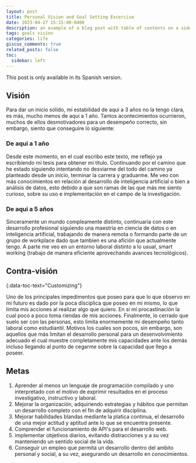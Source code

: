 ```yaml
---
layout: post
title: Personal Vision and Goal Setting Excercise
date: 2023-04-27 15:15:00-0400
description: an example of a blog post with table of contents on a sidebar
tags: goals vision
categories: life
giscus_comments: true
related_posts: false
toc:
  sidebar: left
---
```


This post is only available in its Spanish version.

## Visión

Para dar un inicío sólido, mi estabilidad de aqui a 3 años no la tengo clara, es más, mucho menos de aqui a 1 año. Tantos acontecimientos ocurrieron, muchos de ellos desmotivadores para un desempeño correcto, sin embargo, siento que conseguire lo siguiente:

### De aqui a 1 año

Desde este momento, en el cual escribo este texto, me reflejo ya escribiendo mi tesis para obtener mi titulo. Continuando por el camino que he estado siguiendo intentando no desviarme del todo del camino ya planteado desde un inicio, terminar la carrera y graduarme. Me veo con más conocimientos en relación al desarrollo de inteligencia artificial o bien a análisis de datos, esto debido a que son ramas de las que más me siento curioso, sobre su uso e implementación en el campo de la investigación.

### De aqui a 5 años

Sinceramente un mundo compleamente distinto, continuaria con este desarrollo profesional siguiendo una maestria en ciencia de datos o en inteligencia artificial, trabajando de manera remota o formando parte de un grupo de workplace dado que tambien es una afición que actualmente tengo. A parte me veo en un entorno laboral distinto a lo usual, smart working (trabajo de manera eficiente aprovechando avances tecnológicos).

## Contra-visión

{:data-toc-text="Customizing"}

Uno de los principales impedimentos que poseo para que lo que observo en mi futuro es dado por la poca disciplica que poseo en mi mismo, lo que limita mis acciones al realizar algo que quiero. En si mi procastinación la cual poco a poco toma riendas de mis acciones. Finalmente, lo cerrado que suelo ser con las personas, esto limita enormemente mi desempeño tanto laboral como estudiantil. Motivos los cuales son pocos, sin embargo, son aquellos que más limitan el desarrollo personal para un desenvolvimiento adecuado el cual muestre completamente mis capacidades ante los demás incluso llegando al punto de cegarme sobre la capacidad que llego a poseer.

## Metas

1. Aprender al menos un lenguaje de programación compilado y uno interpretado con el motivo de exprimir resultados en el proceso investigativo, instructivo y laboral.
2. Mejorar la organización, adquiriendo estrategias y hábitos que permitan un desarrollo completo con el fin de adquirir disciplina.
3. Mejorar habilidades blandas mediante la platica continua, el desarrollo de una mejor actitud y aptitud ante lo que se encuentra presente.
4. Comprender el funcionamiento de API's para el desarrollo web.
5. implementar objetivos diarios, evitando distracciones y a su vez manteniendo un sentido social de la vida.
6. Conseguir un empleo que permita un desarrollo dentro del ambito personal y social, a su vez, asegurando un desarrollo en conocimientos.